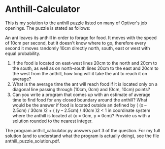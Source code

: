 # Anthill-Calculator

This is my solution to the anthill puzzle listed on many of Optiver's job openings. The puzzle is stated as follows:

An ant leaves its anthill in order to forage for food. It moves with the speed of 10cm per second, but it doesn't know where to go, therefore every second it moves randomly 10cm directly north, south, east or west with equal probability.
1. If the food is located on east-west lines 20cm to the north and 20cm to the south, as well as on north-south lines 20cm to the east and 20cm to the west from the anthill, how long will it take the ant to reach it on average?
2. What is the average time the ant will reach food if it is located only on a diagonal line passing through (10cm, 0cm) and (0cm, 10cm) points?
3. Can you write a program that comes up with an estimate of average time to find food for any closed boundary around the anthill? What would be the answer if food is located outside an defined by ( (x – 2.5cm) / 30cm )2 + ( (y – 2.5cm) / 40cm )2 < 1 in coordinate system where the anthill is located at (x = 0cm, y = 0cm)? Provide us with a solution rounded to the nearest integer.

The program anthill_calculator.py answers part 3 of the question. For my full solution (and to understand what the program is actually doing), see the file anthill_puzzle_solution.pdf.
